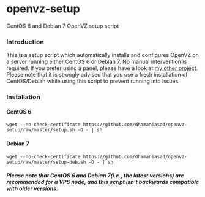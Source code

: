 openvz-setup
=========

CentOS 6 and Debian 7 OpenVZ setup script

### Introduction

This is a setup script which automatically installs and configures OpenVZ on a server running either CentOS 6 or Debian 7. No manual intervention is required. If you prefer using a panel, please have a look at [my other project](https://github.com/dhamaniasad/vzvirtpanel). Please note that it is strongly advised that you use a fresh installation of CentOS/Debian while using this script to prevent running into issues.

### Installation

#### CentOS 6

    wget --no-check-certificate https://github.com/dhamaniasad/openvz-setup/raw/master/setup.sh -O - | sh

#### Debian 7

    wget --no-check-certificate https://github.com/dhamaniasad/openvz-setup/raw/master/setup-deb.sh -O - | sh
    
##### Please note that CentOS 6 and Debian 7(i.e., the latest versions) are recommended for a VPS node, and this script isn't backwards compatible with older versions.
